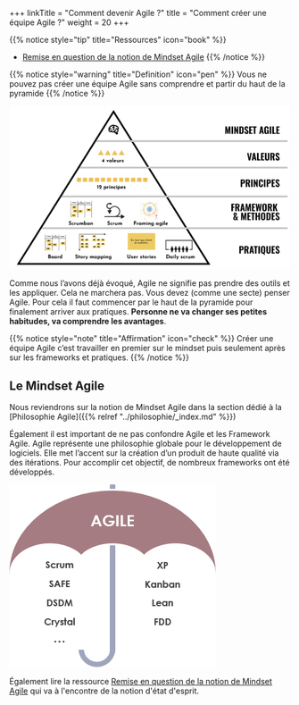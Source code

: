 +++
linkTitle = "Comment devenir Agile ?"
title = "Comment créer une équipe Agile ?"
weight = 20
+++

{{% notice style="tip" title="Ressources" icon="book" %}}
- [Remise en question de la notion de Mindset Agile](https://medium.zenika.com/o%C3%B9-je-me-suis-tromp%C3%A9-sur-lagilit%C3%A9-l-%C3%A9tat-d-esprit-9f494ba04f70)
{{% /notice %}}


{{% notice style="warning" title="Definition" icon="pen" %}}
Vous ne pouvez pas créer une équipe Agile sans comprendre et partir du haut de la pyramide
{{% /notice %}}

![Pyramide Agile](../images/mindsetagile.png)

Comme nous l’avons déjà évoqué, Agile ne signifie pas prendre des outils et les appliquer.
Cela ne marchera pas. Vous devez (comme
une secte) penser Agile. Pour cela il faut
commencer par le haut de la pyramide pour
finalement arriver aux pratiques.
**Personne ne va changer ses petites habitudes,
va comprendre les avantages**. 


{{% notice style="note" title="Affirmation" icon="check" %}}
Créer une équipe Agile c’est travailler en premier sur le mindset puis seulement après sur les
frameworks et pratiques.
{{% /notice %}}

## Le Mindset Agile
Nous reviendrons sur la notion de Mindset Agile dans la section dédié à la [Philosophie Agile]({{% relref "../philosophie/_index.md" %}})

Également il est important de ne pas confondre Agile et les Framework Agile. Agile représente une philosophie globale pour le développement de logiciels. Elle met l’accent sur la création d’un produit de haute qualité via des itérations.
Pour accomplir cet objectif, de nombreux frameworks ont été développés.

![Agile framework](../images/agile_framework.png)

Également lire la ressource [Remise en question de la notion de Mindset Agile](https://medium.zenika.com/o%C3%B9-je-me-suis-tromp%C3%A9-sur-lagilit%C3%A9-l-%C3%A9tat-d-esprit-9f494ba04f70) qui va à l'encontre de la notion d'état d'esprit.